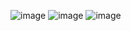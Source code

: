 ![image](https://github.com/netravaa/android/assets/116661899/33b97c34-f55f-4f21-92cd-ecf6a5c3fcd0)
![image](https://github.com/netravaa/android/assets/116661899/7e28f5ae-058b-46c8-a15b-11ba756ea50b)
![image](https://github.com/netravaa/android/assets/116661899/3287b9d2-8816-45c5-8bd4-02b56c19e396)


